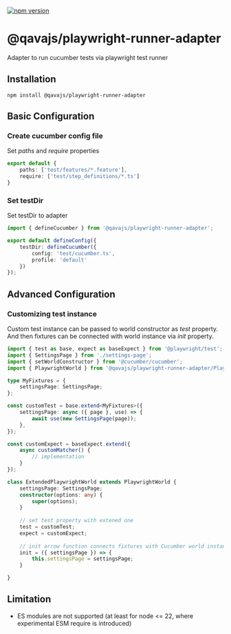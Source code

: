 [![npm version](https://badge.fury.io/js/@qavajs%2Fplaywright-runner-adapter.svg)](https://badge.fury.io/js/@qavajs%2Fplaywright-runner-adapter)

# @qavajs/playwright-runner-adapter
Adapter to run cucumber tests via playwright test runner

## Installation

`npm install @qavajs/playwright-runner-adapter`

## Basic Configuration

### Create cucumber config file
Set _paths_ and _require_ properties
```typescript
export default {
    paths: ['test/features/*.feature'],
    require: ['test/step_definitions/*.ts']
}
```
### Set testDir
Set testDir to adapter
```typescript
import { defineCucumber } from '@qavajs/playwright-runner-adapter';

export default defineConfig({
    testDir: defineCucumber({
        config: 'test/cucumber.ts',
        profile: 'default'
    })
});
```

## Advanced Configuration
### Customizing test instance
Custom test instance can be passed to world constructor as _test_ property. 
And then fixtures can be connected with world instance via _init_ property.
```typescript
import { test as base, expect as baseExpect } from '@playwright/test';
import { SettingsPage } from './settings-page';
import { setWorldConstructor } from '@cucumber/cucumber';
import { PlaywrightWorld } from '@qavajs/playwright-runner-adapter/PlaywrightWorld';

type MyFixtures = {
    settingsPage: SettingsPage;
};

const customTest = base.extend<MyFixtures>({
    settingsPage: async ({ page }, use) => {
        await use(new SettingsPage(page));
    },
});

const customExpect = baseExpect.extend({
    async customMatcher() {
        // implementation
    }
});

class ExtendedPlaywrightWorld extends PlaywrightWorld {
    settingsPage: SettingsPage;
    constructor(options: any) {
        super(options);
    }
    
    // set test property with extened one
    test = customTest;
    expect = customExpect;
    
    // init arrow function connects fixtures with Cucumber world instance
    init = ({ settingsPage }) => {
        this.settingsPage = settingsPage;
    }

}
```

## Limitation
- ES modules are not supported (at least for node <= 22, where experimental ESM require is introduced)


